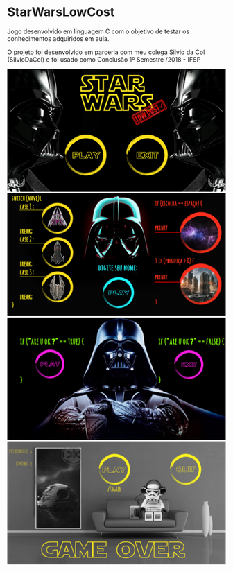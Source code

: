 # StarWarsLowCost
Jogo desenvolvido em linguagem C com o objetivo de testar os conhecimentos adquiridos em aula.

O projeto foi desenvolvido em parceria com meu colega Silvio da Col (SilvioDaCol) e foi usado como Conclusão 1º Semestre /2018 - IFSP

![alt text](https://raw.githubusercontent.com/phbelucci/StarWarsLowCost/master/menuInicial1920.jpg)
![alt text](https://raw.githubusercontent.com/phbelucci/StarWarsLowCost/master/telaEscolhaNomePlayer.jpg)
![alt text](https://raw.githubusercontent.com/phbelucci/StarWarsLowCost/master/telaPause.jpg)
![alt text](https://raw.githubusercontent.com/phbelucci/StarWarsLowCost/master/telaRanking.jpg)
